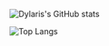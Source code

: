 ![Dylaris's GitHub stats](https://github-immortality.vercel.app/api?username=Dylaris)

![Top Langs](https://github-readme-stats.vercel.app/api/top-langs/?username=Dylaris)


<!--
**Dylaris/Dylaris** is a ✨ _special_ ✨ repository because its `README.md` (this file) appears on your GitHub profile.

Here are some ideas to get you started:

- 🔭 I’m currently working on ...
- 🌱 I’m currently learning ...
- 👯 I’m looking to collaborate on ...
- 🤔 I’m looking for help with ...
- 💬 Ask me about ...
- 📫 How to reach me: ...
- 😄 Pronouns: ...
- ⚡ Fun fact: ...
-->
